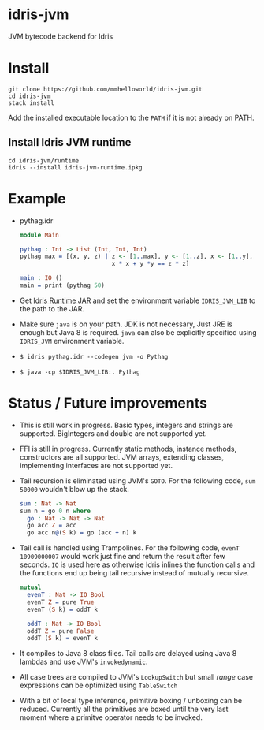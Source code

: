idris-jvm
=========

JVM bytecode backend for Idris

Install
=======
```
git clone https://github.com/mmhelloworld/idris-jvm.git
cd idris-jvm
stack install
```
Add the installed executable location to the `PATH` if it is not already on PATH.

Install Idris JVM runtime
-------------------------
```
cd idris-jvm/runtime
idris --install idris-jvm-runtime.ipkg
```

Example
=======

* pythag.idr

    ```idris
    module Main

    pythag : Int -> List (Int, Int, Int)
    pythag max = [(x, y, z) | z <- [1..max], y <- [1..z], x <- [1..y],
                              x * x + y *y == z * z]

    main : IO ()
    main = print (pythag 50)
    ```

* Get [Idris Runtime JAR](https://github.com/mmhelloworld/idrisjvm-runtime/releases/download/1.0-SNAPSHOT/idrisjvm-runtime-1.0-SNAPSHOT.jar) and set the environment variable `IDRIS_JVM_LIB` to the path to the JAR.
* Make sure `java` is on your path. JDK is not necessary, Just JRE is enough but Java 8 is required. `java` can also be explicitly specified using `IDRIS_JVM` environment variable.
* `$ idris pythag.idr --codegen jvm -o Pythag`
* `$ java -cp $IDRIS_JVM_LIB:. Pythag`

Status / Future improvements
============================

* This is still work in progress. Basic types, integers and strings are supported. BigIntegers and double are not supported yet.
* FFI is still in progress. Currently static methods, instance methods, constructors are all supported. JVM arrays, extending classes, implementing interfaces are not supported yet.
* Tail recursion is eliminated using JVM's `GOTO`. For the following code, `sum 50000` wouldn't blow up the stack.
    ```idris
    sum : Nat -> Nat
    sum n = go 0 n where
      go : Nat -> Nat -> Nat
      go acc Z = acc
      go acc n@(S k) = go (acc + n) k
    ```

* Tail call is handled using Trampolines. For the following code, `evenT 10909000007` would work just fine and return the result after few seconds. `IO` is used here as otherwise Idris inlines the function calls and the functions end up being tail recursive instead of mutually recursive.
    ```idris
    mutual
      evenT : Nat -> IO Bool
      evenT Z = pure True
      evenT (S k) = oddT k

      oddT : Nat -> IO Bool
      oddT Z = pure False
      oddT (S k) = evenT k
    ```

* It compiles to Java 8 class files. Tail calls are delayed using Java 8 lambdas and use JVM's `invokedynamic`.
* All case trees are compiled to JVM's `LookupSwitch` but small *range* case expressions can be optimized using `TableSwitch`
* With a bit of local type inference, primitive boxing / unboxing can be reduced. Currently all the primitives are boxed until the very last moment where a primitve operator needs to be invoked.
